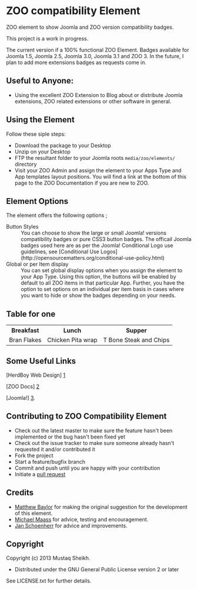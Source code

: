 ZOO compatibility Element
=========================

ZOO element to show Joomla and ZOO version compatibility badges.

This project is a work in progress. 

The current version if a 100% functional ZOO Element. Badges available for Joomla 1.5, Joomla 2.5, Joomla 3.0, Joomla 3.1 and ZOO 3. In the future, I plan to add more extensions badges as requests come in.


Useful to Anyone:
----------------

* Using the excellent ZOO Extension to Blog about or distribute Joomla extensions, ZOO related extensions or other software in general.

Using the Element
-----------------

Follow these siple steps:

* Download the package to your Desktop
* Unzip on your Desktop
* FTP the resultant folder to your Joomla roots `media/zoo/elements/` directory
* Visit your ZOO Admin and assign the element to your Apps Type and App templates layout positions. You will find a link at the bottom of this page to the ZOO Documentation if you are new to ZOO.


Element Options
---------------

The element offers the following options ;

<dl>
  <dt>Button Styles</dt>
  <dd>You can choose to show the large or small Joomla! versions compatibility badges or pure CSS3 button badges. The officail Joomla badges used here are as per the Joomla! Conditional Logo use guidelines, see [Conditional Use Logos](http://opensourcematters.org/conditional-use-policy.html)</dd>
  <dt>Global or per Item display</dt>
  <dd>You can set global display options when you assign the element to your App Type. Using this option, the buttons will be enabled by default to all ZOO items in that particular App. Further, you have the option to set options on an individual per item basis in cases where you want to hide or show the badges depending on your needs.</dd>
</dl>

Table for one
-------------

<table>
  <tr>
    <th>Breakfast</th><th>Lunch</th><th>Supper</th>
  </tr>
  <tr>
    <td>Bran Flakes</td><td>Chicken Pita wrap</td><td>T Bone Steak and Chips</td>
  </tr>
</table>

Some Useful Links
--------------------

[HerdBoy Web Design] [1]

[ZOO Docs] [2]

[Joomla!] [3].

  [1]: http://herdboy.com/        "HerdBoy Web Design"
  [2]: http://www.yootheme.com/zoo/documentation/  "ZOO Documentation"
  [3]: http://joomla.org/    "Joomla!"
  
Contributing to ZOO Compatibility Element
-----------------------------------------

* Check out the latest master to make sure the feature hasn't been implemented or the bug hasn't been fixed yet
* Check out the issue tracker to make sure someone already hasn't requested it and/or contributed it
* Fork the project
* Start a feature/bugfix branch
* Commit and push until you are happy with your contribution
* Initiate a [pull request](https://help.github.com/articles/using-pull-requests)

Credits
-------

* [Matthew Baylor](https://github.com/natselection) for making the original suggestion for the development of this element.
* [Michael Maass](https://github.com/michaelmaass) for advice, testing and encouragement.
* [Jan Schoenherr](https://github.com/janschoenherr) for advice and improvements.

Copyright
---------

Copyright (c) 2013 Mustaq Sheikh.

* Distributed under the GNU General Public License version 2 or later

See LICENSE.txt for further details. 
